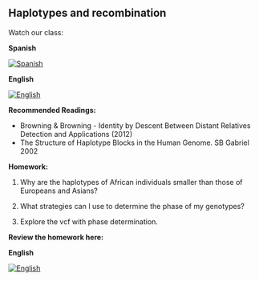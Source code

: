 ## Haplotypes and recombination ##

Watch our class:

**Spanish**

[![Spanish](https://img.youtube.com/vi/QyaF-lUJBfU/0.jpg)](https://youtube.com/watch?v=QyaF-lUJBfU)

**English** 

[![English](https://img.youtube.com/vi/rtqXneGxAIY/0.jpg)](https://youtube.com/watch?v=rtqXneGxAIY)

**Recommended Readings:**
- Browning & Browning - Identity by Descent Between Distant Relatives Detection and Applications (2012)
- The Structure of Haplotype Blocks in the Human Genome. SB Gabriel 2002

**Homework:**

1. Why are the haplotypes of African individuals smaller than those of Europeans and Asians? 

2. What strategies can I use to determine the phase of my genotypes? 

3. Explore the vcf with phase determination. 

**Review the homework here:**

**English** 

[![English](https://img.youtube.com/vi/XbqqttgSYFw/0.jpg)](https://youtube.com/watch?v=XbqqttgSYFw)
